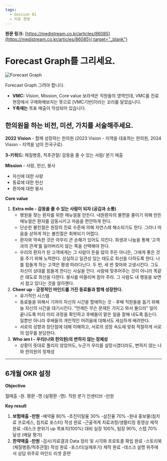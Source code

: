 ```yaml
---
tags:
  - Session 01
  - 지표 경영
---
```


**원문 링크:** [https://medistream.co.kr/articles/86085](https://medistream.co.kr/articles/86085){:target="_blank"}

# Forecast Graph를 그리세요.
![Forecast Graph](/images/o.webp)

Forecast Graph 그려야 합니다.

-   **VMC:** Vision, Mission, Core value
    보라색은 직원들의 영역인데, VMC를 진료 현장에서 구체화해보자는 뜻으로 [VMC기반]이라는 꼬리를 달았습니다.
-   **Y축에는** 목표 매출이 작성되어 있습니다.

## 한의원을 하는 비전, 미션, 가치를 서술해주세요.

**2022 Vision** - 함께 성장하는 한의원
(2023 Vision - 지역을 대표하는 한의원, 2024 Vision - 지역을 넘어 전국구로)

**3-키워드:** 체질병증, 척추관절/ 감동을 줄 수 있는 사람/ 분기 매출

**Mission** - 사랑, 헌신, 봉사

-   자신에 대한 사랑
-   동료에 대한 헌신
-   환자에 대한 봉사

**Core value**

1.  **Extra mile - 감동을 줄 수 있는 사람이 되자 (공감과 소통)**
    -   병원을 찾는 환자를 위한 매뉴얼을 만든다. 내원환자의 불편을 줄이기 위해 만든 매뉴얼은 환자를 감동시키고 마음을 편안하게 한다.
    -   단순한 불친절은 원장의 진료 수준에 의해 자연스레 해소되기도 한다. 그러나 마음을 상하게 하는 불친절은 회복되기 어렵다.
    -   환자와 약속한 것은 아무리 큰 손해가 있어도 지킨다. 희생과 나눔을 통해 ‘고객과의 관계’를 잃어버리지 않는 쪽을 선택해야 한다.
    -   우리의 환자가 된 고객에게는 그 사람이 돈을 많이 주든 아니든, 그에게 좋은 것을 주기 위해 노력한다. 성실하고 일관성 있는 태도로 최선을 다하도록 한다. 나를 힘들게 하는 고객은 평생 따라다닌다. 두 번, 세 번 찾아와 고생시킨다. 그도 자신이 상대를 힘들게 한다는 사실을 안다. 사람에 맞추어주는 것이 아니라 똑같은 태도로 최선을 다한다. 봉사를 떠올리며 참아 주라. 그 사람도 내 행동을 보면서 참고 있다는 것을 알아챈다.
2.  **Cheer up - 긍정적인 마인드를 가진 동료들과 함께 성장한다.**
    -   유기적인 시스템
    -   동료들을 위해서 기꺼이 자신의 시간을 할애하는 것 - 후배 직원들을 돕기 위해 늘 자신의 시간을 대기시킨다. “언제든 무슨 문제든 가지고 와서 물으라” 일이 끝나도록 미리 미리 과정을 확인하고 후배들이 맡은 일을 잘해 내도록 돕는다. 일뿐만 아니라 후배들의 개인적인 어려움에 대해서도 세심하게 배려한다.
    -   서로의 성향과 장단점에 대해 이해하고, 서로의 성장 속도에 맞춰 적절하게 서로의 업무를 분담한다.
3.  **Who am I - 우리(나와 한의원)의 변하지 않는 정체성**
    -   상황이 뜻대로 풀리지 않았어도, 누군가 우리를 실망시켰더라도, 변하지 않는 나와 한의원의 정체성

---

## 6개월 OKR 설정

**Objective**

월매출 -원. 평환 -명 (실평환 -명). 직원 분기 인센티브 -만원

**Key result**

1.  **보험매출 -만원**
    -예약율 80%
    -초진이탈율 30%
    -삼진율 70%
    -원내 홍보물(침치료 프로세스, 침치료 포스터) 작성 완료
    -근골격계 치료과정/생활티칭 동영상 제작 완료
    -데스크 분위기 up 목표치(100%) 대비 실장 100%, 팀장 90%, 스탭 70% 달성 (매달 평가)
2.  **한약매출 -만원**
    -검사/치료결과 Data 정리 및 시각화 프로토콜 확립 완료
    -스토리북(체질병증/척추관절) 작성 완료
    -포스터(실제후기) 제작 완료
    -데스크 설명 위주에서 상담 위주로 마인드 리셋 훈련


